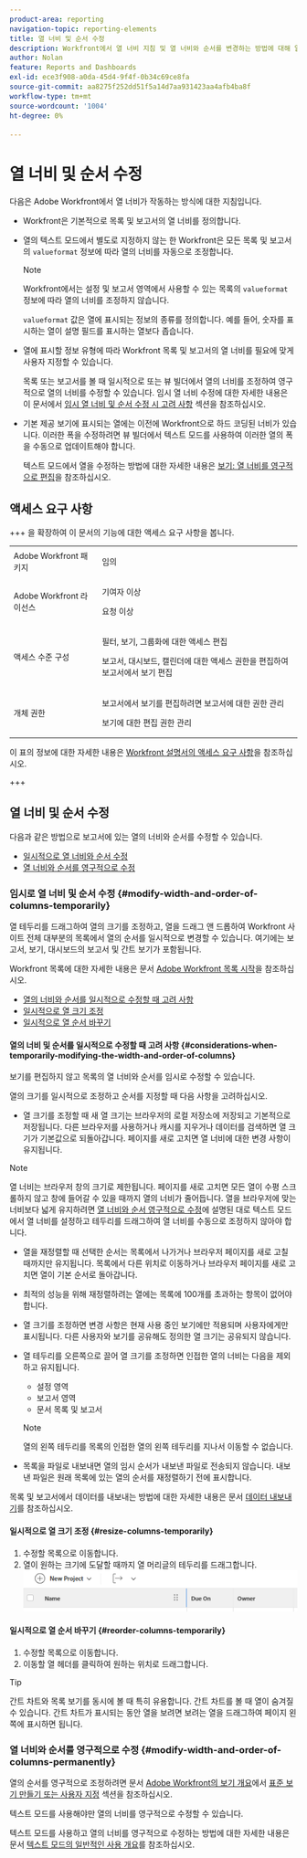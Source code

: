 ```yaml
---
product-area: reporting
navigation-topic: reporting-elements
title: 열 너비 및 순서 수정
description: Workfront에서 열 너비 지침 및 열 너비와 순서를 변경하는 방법에 대해 알아보려면 이 문서를 검토하십시오.
author: Nolan
feature: Reports and Dashboards
exl-id: ece3f908-a0da-45d4-9f4f-0b34c69ce8fa
source-git-commit: aa8275f252dd51f5a14d7aa931423aa4afb4ba8f
workflow-type: tm+mt
source-wordcount: '1004'
ht-degree: 0%

---
```


# 열 너비 및 순서 수정

<!-- Audited: 11/2024 -->

다음은 Adobe Workfront에서 열 너비가 작동하는 방식에 대한 지침입니다.

* Workfront은 기본적으로 목록 및 보고서의 열 너비를 정의합니다.
* 열의 텍스트 모드에서 별도로 지정하지 않는 한 Workfront은 모든 목록 및 보고서의 `valueformat` 정보에 따라 열의 너비를 자동으로 조정합니다.

  >[!NOTE]
  >
  >Workfront에서는 설정 및 보고서 영역에서 사용할 수 있는 목록의 `valueformat` 정보에 따라 열의 너비를 조정하지 않습니다.

  `valueformat` 값은 열에 표시되는 정보의 종류를 정의합니다. 예를 들어, 숫자를 표시하는 열이 설명 필드를 표시하는 열보다 좁습니다.

* 열에 표시할 정보 유형에 따라 Workfront 목록 및 보고서의 열 너비를 필요에 맞게 사용자 지정할 수 있습니다.

  목록 또는 보고서를 볼 때 일시적으로 또는 뷰 빌더에서 열의 너비를 조정하여 영구적으로 열의 너비를 수정할 수 있습니다. 임시 열 너비 수정에 대한 자세한 내용은 이 문서에서 [임시 열 너비 및 순서 수정 시 고려 사항](#considerations-when-temporarily-modifying-the-width-and-order-of-columns) 섹션을 참조하십시오.

* 기본 제공 보기에 표시되는 열에는 이전에 Workfront으로 하드 코딩된 너비가 있습니다. 이러한 폭을 수정하려면 뷰 빌더에서 텍스트 모드를 사용하여 이러한 열의 폭을 수동으로 업데이트해야 합니다.

  텍스트 모드에서 열을 수정하는 방법에 대한 자세한 내용은 [보기: 열 너비를 영구적으로 편집](../../../reports-and-dashboards/reports/custom-view-filter-grouping-samples/view-edit-column-width-permanently.md)을 참조하십시오.

## 액세스 요구 사항

+++ 을 확장하여 이 문서의 기능에 대한 액세스 요구 사항을 봅니다. 

<table style="table-layout:auto"> 
 <col> 
 <col> 
 <tbody> 
  <tr> 
   <td role="rowheader">Adobe Workfront 패키지</td> 
   <td> <p>임의</p> </td> 
  </tr> 
  <tr> 
   <td role="rowheader">Adobe Workfront 라이선스</strong></td> 
   <td> 
    <p>기여자 이상</p>
    <p>요청 이상</p>
   </td>
  </tr> 
  <tr> 
   <td role="rowheader">액세스 수준 구성</td> 
   <td> <p>필터, 보기, 그룹화에 대한 액세스 편집</p> <p>보고서, 대시보드, 캘린더에 대한 액세스 권한을 편집하여 보고서에서 보기 편집</p>
   </td> 
  </tr> 
  <tr> 
   <td role="rowheader">개체 권한</td> 
    <td> <p>보고서에서 보기를 편집하려면 보고서에 대한 권한 관리</p> <p>보기에 대한 편집 권한 관리</p></td> 
   </td> 
  </tr> 
 </tbody> 
</table>

이 표의 정보에 대한 자세한 내용은 [Workfront 설명서의 액세스 요구 사항](/help/quicksilver/administration-and-setup/add-users/access-levels-and-object-permissions/access-level-requirements-in-documentation.md)을 참조하십시오.

+++

## 열 너비 및 순서 수정

다음과 같은 방법으로 보고서에 있는 열의 너비와 순서를 수정할 수 있습니다.

* [일시적으로 열 너비와 순서 수정](#modify-width-and-order-of-columns-temporarily)
* [열 너비와 순서를 영구적으로 수정](#modify-width-and-order-of-columns-permanently)

### 임시로 열 너비 및 순서 수정 {#modify-width-and-order-of-columns-temporarily}

열 테두리를 드래그하여 열의 크기를 조정하고, 열을 드래그 앤 드롭하여 Workfront 사이트 전체 대부분의 목록에서 열의 순서를 일시적으로 변경할 수 있습니다. 여기에는 보고서, 보기, 대시보드의 보고서 및 간트 보기가 포함됩니다.

Workfront 목록에 대한 자세한 내용은 문서 [Adobe Workfront 목록 시작](../../../workfront-basics/navigate-workfront/use-lists/view-items-in-a-list.md)을 참조하십시오.

* [열의 너비와 순서를 일시적으로 수정할 때 고려 사항](#considerations-when-temporarily-modifying-the-width-and-order-of-columns)
* [일시적으로 열 크기 조정](#resize-columns-temporarily)
* [일시적으로 열 순서 바꾸기](#reorder-columns-temporarily)

#### 열의 너비 및 순서를 일시적으로 수정할 때 고려 사항 {#considerations-when-temporarily-modifying-the-width-and-order-of-columns}

보기를 편집하지 않고 목록의 열 너비와 순서를 임시로 수정할 수 있습니다.

열의 크기를 일시적으로 조정하고 순서를 지정할 때 다음 사항을 고려하십시오.

* 열 크기를 조정할 때 새 열 크기는 브라우저의 로컬 저장소에 저장되고 기본적으로 저장됩니다. 다른 브라우저를 사용하거나 캐시를 지우거나 데이터를 검색하면 열 크기가 기본값으로 되돌아갑니다. 페이지를 새로 고치면 열 너비에 대한 변경 사항이 유지됩니다.

>[!NOTE]
> 
>열 너비는 브라우저 창의 크기로 제한됩니다. 페이지를 새로 고치면 모든 열이 수평 스크롤하지 않고 창에 들어갈 수 있을 때까지 열의 너비가 줄어듭니다. 열을 브라우저에 맞는 너비보다 넓게 유지하려면 [열 너비와 순서 영구적으로 수정](#modify-width-and-order-of-columns-permanently)에 설명된 대로 텍스트 모드에서 열 너비를 설정하고 테두리를 드래그하여 열 너비를 수동으로 조정하지 않아야 합니다.
>

* 열을 재정렬할 때 선택한 순서는 목록에서 나가거나 브라우저 페이지를 새로 고칠 때까지만 유지됩니다. 목록에서 다른 위치로 이동하거나 브라우저 페이지를 새로 고치면 열이 기본 순서로 돌아갑니다.
* 최적의 성능을 위해 재정렬하려는 열에는 목록에 100개를 초과하는 항목이 없어야 합니다.
* 열 크기를 조정하면 변경 사항은 현재 사용 중인 보기에만 적용되며 사용자에게만 표시됩니다. 다른 사용자와 보기를 공유해도 정의한 열 크기는 공유되지 않습니다.
* 열 테두리를 오른쪽으로 끌어 열 크기를 조정하면 인접한 열의 너비는 다음을 제외하고 유지됩니다.

   * 설정 영역
   * 보고서 영역
   * 문서 목록 및 보고서

  >[!NOTE]
  >
  >열의 왼쪽 테두리를 목록의 인접한 열의 왼쪽 테두리를 지나서 이동할 수 없습니다.

* 목록을 파일로 내보내면 열의 임시 순서가 내보낸 파일로 전송되지 않습니다. 내보낸 파일은 원래 목록에 있는 열의 순서를 재정렬하기 전에 표시합니다.

목록 및 보고서에서 데이터를 내보내는 방법에 대한 자세한 내용은 문서 [데이터 내보내기](../../../reports-and-dashboards/reports/creating-and-managing-reports/export-data.md)를 참조하십시오.

#### 일시적으로 열 크기 조정 {#resize-columns-temporarily}

1. 수정할 목록으로 이동합니다.
1. 열이 원하는 크기에 도달할 때까지 열 머리글의 테두리를 드래그합니다.\
   ![열 크기 조정](assets/column-resize-350x124.png)

#### 일시적으로 열 순서 바꾸기 {#reorder-columns-temporarily}

1. 수정할 목록으로 이동합니다.
1. 이동할 열 헤더를 클릭하여 원하는 위치로 드래그합니다.

>[!TIP]
>
>간트 차트와 목록 보기를 동시에 볼 때 특히 유용합니다. 간트 차트를 볼 때 열이 숨겨질 수 있습니다. 간트 차트가 표시되는 동안 열을 보려면 보려는 열을 드래그하여 페이지 왼쪽에 표시하면 됩니다.

### 열 너비와 순서를 영구적으로 수정 {#modify-width-and-order-of-columns-permanently}

열의 순서를 영구적으로 조정하려면 문서 [Adobe Workfront의 보기 개요](../../../reports-and-dashboards/reports/reporting-elements/views-overview.md#customizing-a-standard-view)에서 [표준 보기 만들기 또는 사용자 지정](../../../reports-and-dashboards/reports/reporting-elements/views-overview.md) 섹션을 참조하십시오.

텍스트 모드를 사용해야만 열의 너비를 영구적으로 수정할 수 있습니다.

텍스트 모드를 사용하고 열의 너비를 영구적으로 수정하는 방법에 대한 자세한 내용은 문서 [텍스트 모드의 일반적인 사용 개요](../../../reports-and-dashboards/reports/text-mode/understand-common-uses-text-mode.md)를 참조하십시오.
